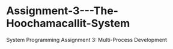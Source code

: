 # Assignment-3---The-Hoochamacallit-System
System Programming Assignment 3: Multi-Process Development
